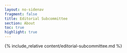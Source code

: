 ```yaml
---
layout: no-sidenav
fragment: false
title: Editorial Subcommittee
section: About
toc: true
highlight: true
---
```


{% include_relative content/editorial-subcommittee.md %}
